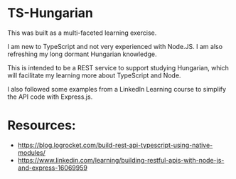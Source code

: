 # TS-Hungarian

This was built as a multi-faceted learning exercise.

I am new to TypeScript and not very experienced with Node.JS. I am also refreshing my long dormant Hungarian knowledge.

This is intended to be a REST service to support studying Hungarian, which will facilitate my learning more about TypeScript and Node.

I also followed some examples from a LinkedIn Learning course to simplify the API code with Express.js.

# Resources:
- https://blog.logrocket.com/build-rest-api-typescript-using-native-modules/
- https://www.linkedin.com/learning/building-restful-apis-with-node-js-and-express-16069959